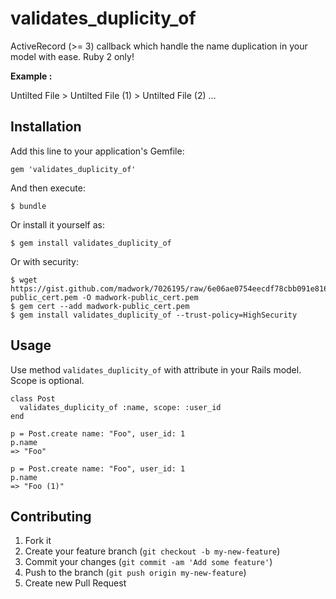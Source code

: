 # validates_duplicity_of

ActiveRecord (>= 3) callback which handle the name duplication in your model with ease.
Ruby 2 only!

**Example :**

Untilted File > Untilted File (1) > Untilted File (2) …

## Installation

Add this line to your application's Gemfile:

    gem 'validates_duplicity_of'

And then execute:

    $ bundle

Or install it yourself as:

    $ gem install validates_duplicity_of

Or with security:

	$ wget https://gist.github.com/madwork/7026195/raw/6e06ae0754eecdf78cbb091e816597e860022dc1/gem-public_cert.pem -O madwork-public_cert.pem
	$ gem cert --add madwork-public_cert.pem
	$ gem install validates_duplicity_of --trust-policy=HighSecurity

## Usage

Use method `validates_duplicity_of` with attribute in your Rails model. Scope is optional.

	class Post
	  validates_duplicity_of :name, scope: :user_id
	end
	
	p = Post.create name: "Foo", user_id: 1
	p.name
	=> "Foo"
	
	p = Post.create name: "Foo", user_id: 1
	p.name
	=> "Foo (1)"


## Contributing

1. Fork it
2. Create your feature branch (`git checkout -b my-new-feature`)
3. Commit your changes (`git commit -am 'Add some feature'`)
4. Push to the branch (`git push origin my-new-feature`)
5. Create new Pull Request
